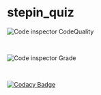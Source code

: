 # stepin_quiz


![Code inspector CodeQuality](https://www.code-inspector.com/project/28026/score/svg)

<br>

![Code inspector Grade](https://www.code-inspector.com/project/28026/status/svg)

<br>

[![Codacy Badge](https://api.codacy.com/project/badge/Grade/7705380f2a5647c1a16edb0c0c0fe612)](https://app.codacy.com/gh/Lovepreet21/M1-Application-Quizzy-Buzzers?utm_source=github.com&utm_medium=referral&utm_content=Lovepreet21/M1-Application-Quizzy-Buzzers&utm_campaign=Badge_Grade_Settings)
<br>
